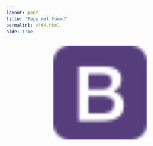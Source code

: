 ```yaml
---
layout: page
title: "Page not found"
permalink: /404.html
hide: true
---
```

<html>
<head>
<meta name="viewport" content="width=device-width, initial-scale=1">
<style>
img {
  display: block;
  margin-left: auto;
  margin-right: auto;
}
</style>
</head>
<body>
<a href="https://play.google.com/store/apps/details?id=com.SahihBukhari" title="About Me"><img src="https://raw.githubusercontent.com/SahiBukhari/SahiBukhari.github.io/master/assets/img/favicon.png" alt="Google Play Store" style="width:50%;"></a>
</body>
</html>
